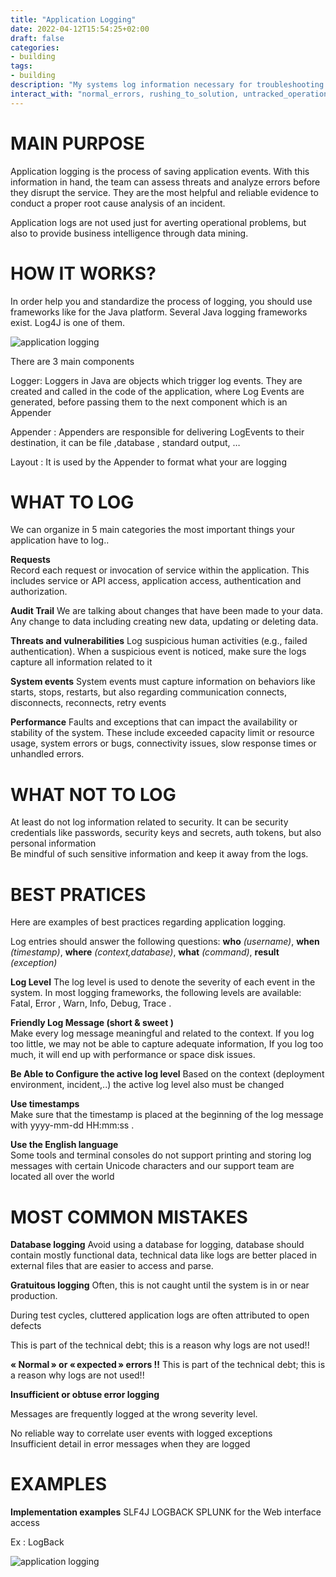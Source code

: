 ```yaml
---
title: "Application Logging"
date: 2022-04-12T15:54:25+02:00
draft: false
categories:
- building
tags:
- building
description: "My systems log information necessary for troubleshooting and monitoring"
interact_with: "normal_errors, rushing_to_solution, untracked_operations"
---
```


# MAIN PURPOSE

Application logging is the process of saving application events. With this information in hand, the team can assess threats and analyze errors before they disrupt the service.
They are the most helpful and reliable evidence to conduct a proper root cause analysis of an incident.

Application logs are not used just for averting operational problems, but also to provide business intelligence through data mining.

# HOW IT WORKS?

In order help you and standardize the process of logging, you should use frameworks like for the Java platform. Several Java logging frameworks exist.  Log4J is one of them. 

![application logging](/images/building/application_logging1.png)

There are 3 main components

Logger:  Loggers in Java are objects which trigger log events. They are created and called in the code of the application, where Log Events are generated, before passing them to the next component which is an Appender

Appender : Appenders are responsible for delivering LogEvents to their destination, it can be file ,database , standard output, …

Layout : It is used by  the Appender to format what your are logging

# WHAT TO LOG
We can organize in 5 main categories the most important things your application have to log..

**Requests**  
Record each request or invocation of service within the application. This includes service or API access, application access, authentication and authorization.

**Audit Trail**
We are talking about changes that have been made to your data. Any change to data including creating new data, updating or deleting data.

**Threats and vulnerabilities**
Log suspicious human activities (e.g., failed authentication). When a suspicious event is noticed, make sure the logs capture all information related to it

**System events**
System events must capture information on behaviors like starts, stops, restarts, but also regarding communication connects, disconnects, reconnects, retry events

**Performance**
Faults and exceptions that can impact the availability or stability of the system. These include exceeded capacity limit or resource usage, system errors or bugs, connectivity issues, slow response times or unhandled errors.

# WHAT NOT TO LOG

At least do not log information related to security.
It can be security credentials like passwords, security keys and secrets, auth tokens, but also personal information  
Be mindful of such sensitive information and keep it away from the logs.



# BEST PRATICES

Here are examples of best practices regarding application logging.

Log entries should answer the following questions:
**who** *(username)*, **when** *(timestamp)*, **where** *(context,database)*, **what** *(command)*, **result** *(exception)*


**Log Level**
The log level is used to denote the severity of each event in the system. In most logging frameworks, the following levels are available:
Fatal, Error , Warn, Info, Debug, Trace .


**Friendly Log Message (short & sweet )**  
Make every log message meaningful and related to the context.
If you log too little, we may not be able to capture adequate information, If you log too much, it will end up with performance or space disk issues.

**Be Able to Configure the active log level**
Based on the context (deployment environment, incident,..)  the active log level also must be changed

**Use timestamps**  
Make sure that the timestamp is placed at the beginning of the log message with yyyy-mm-dd HH:mm:ss .

**Use the English language**  
Some tools and terminal consoles do not support printing and storing log messages with certain Unicode characters and our support team are located all over the world



# MOST COMMON MISTAKES

**Database logging**
Avoid using a database for logging, database should contain mostly functional data, technical data like logs are better placed in external files that are easier to access and parse.

**Gratuitous logging**
Often, this is not caught until the system is in or near production.

During test cycles, cluttered application logs are often attributed to open defects

This is part of the technical debt; this is a reason why logs are not used!!

**« Normal » or « expected » errors !!**
This is part of the technical debt; this is a reason why logs are not used!!

**Insufficient or obtuse error logging**

Messages are frequently logged at the wrong severity level.

No reliable way to correlate user events with logged exceptions  
Insufficient detail in error messages when they are logged


# EXAMPLES


**Implementation examples**
SLF4J
LOGBACK
SPLUNK for the Web interface access

Ex : LogBack  

![application logging](/images/building/application_logging2.png)

